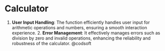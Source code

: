 # Calculator
1. **User Input Handling**: The function efficiently handles user input for arithmetic operations and numbers, ensuring a smooth interaction experience.  2. **Error Management**: It effectively manages errors such as division by zero and invalid operations, enhancing the reliability and robustness of the calculator. @codsoft
